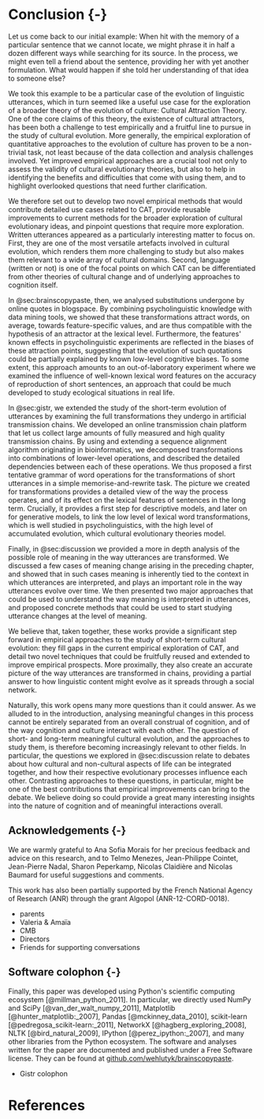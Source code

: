 # Conclusion {-}

Let us come back to our initial example:
When hit with the memory of a particular sentence that we cannot locate, we might phrase it in half a dozen different ways while searching for its source.
In the process, we might even tell a friend about the sentence, providing her with yet another formulation.
What would happen if she told her understanding of that idea to someone else?

We took this example to be a particular case of the evolution of linguistic utterances, which in turn seemed like a useful use case for the exploration of a broader theory of the evolution of culture:
Cultural Attraction Theory.
One of the core claims of this theory, the existence of cultural attractors, has been both a challenge to test empirically and a fruitful line to pursue in the study of cultural evolution.
More generally, the empirical exploration of quantitative approaches to the evolution of culture has proven to be a non-trivial task, not least because of the data collection and analysis challenges involved.
Yet improved empirical approaches are a crucial tool not only to assess the validity of cultural evolutionary theories, but also to help in identifying the benefits and difficulties that come with using them, and to highlight overlooked questions that need further clarification.

We therefore set out to develop two novel empirical methods that would contribute detailed use cases related to CAT, provide reusable improvements to current methods for the broader exploration of cultural evolutionary ideas, and pinpoint questions that require more exploration.
Written utterances appeared as a particularly interesting matter to focus on.
First, they are one of the most versatile artefacts involved in cultural evolution, which renders them more challenging to study but also makes them relevant to a wide array of cultural domains.
Second, language (written or not) is one of the focal points on which CAT can be differentiated from other theories of cultural change and of underlying approaches to cognition itself.

In @sec:brainscopypaste, then, we analysed substitutions undergone by online quotes in blogspace.
By combining psycholinguistic knowledge with data mining tools, we showed that these transformations attract words, on average, towards feature-specific values, and are thus compatible with the hypothesis of an attractor at the lexical level.
Furthermore, the features' known effects in psycholinguistic experiments are reflected in the biases of these attraction points, suggesting that the evolution of such quotations could be partially explained by known low-level cognitive biases.
To some extent, this approach amounts to an out-of-laboratory experiment where we examined the influence of well-known lexical word features on the accuracy of reproduction of short sentences, an approach that could be much developed to study ecological situations in real life.

In @sec:gistr, we extended the study of the short-term evolution of utterances by examining the full transformations they undergo in artificial transmission chains.
We developed an online transmission chain platform that let us collect large amounts of fully measured and high quality transmission chains.
By using and extending a sequence alignment algorithm originating in bioinformatics, we decomposed transformations into combinations of lower-level operations, and described the detailed dependencies between each of these operations.
We thus proposed a first tentative grammar of word operations for the transformations of short utterances in a simple memorise-and-rewrite task.
The picture we created for transformations provides a detailed view of the way the process operates, and of its effect on the lexical features of sentences in the long term.
Crucially, it provides a first step for descriptive models, and later on for generative models, to link the low level of lexical word transformations, which is well studied in psycholinguistics, with the high level of accumulated evolution, which cultural evolutionary theories model.

Finally, in @sec:discussion we provided a more in depth analysis of the possible role of meaning in the way utterances are transformed.
We discussed a few cases of meaning change arising in the preceding chapter, and showed that in such cases meaning is inherently tied to the context in which utterances are interpreted, and plays an important role in the way utterances evolve over time.
We then presented two major approaches that could be used to understand the way meaning is interpreted in utterances, and proposed concrete methods that could be used to start studying utterance changes at the level of meaning.

We believe that, taken together, these works provide a significant step forward in empirical approaches to the study of short-term cultural evolution:
they fill gaps in the current empirical exploration of CAT, and detail two novel techniques that could be fruitfully reused and extended to improve empirical prospects.
More proximally, they also create an accurate picture of the way utterances are transformed in chains, providing a partial answer to how linguistic content might evolve as it spreads through a social network.

Naturally, this work opens many more questions than it could answer.
As we alluded to in the introduction, analysing meaningful changes in this process cannot be entirely separated from an overall construal of cognition, and of the way cognition and culture interact with each other.
The question of short- and long-term meaningful cultural evolution, and the approaches to study them, is therefore becoming increasingly relevant to other fields.
In particular, the questions we explored in @sec:discussion relate to debates about how cultural and non-cultural aspects of life can be integrated together, and how their respective evolutionary processes influence each other.
Contrasting approaches to these questions, in particular, might be one of the best contributions that empirical improvements can bring to the debate.
We believe doing so could provide a great many interesting insights into the nature of cognition and of meaningful interactions overall.


## Acknowledgements {-}

We are warmly grateful to Ana Sofia Morais for her precious feedback and advice on this research, and to Telmo Menezes, Jean-Philippe Cointet, Jean-Pierre Nadal, Sharon Peperkamp, Nicolas Claidière and Nicolas Baumard for useful suggestions and comments.

This work has also been partially supported by the French National Agency of Research (ANR) through the grant Algopol (ANR-12-CORD-0018).

- parents
- Valeria & Amaïa
- CMB
- Directors
- Friends for supporting conversations


## Software colophon {-}

Finally, this paper was developed using Python's scientific computing ecosystem [@millman_python_2011].
In particular, we directly used NumPy and SciPy [@van_der_walt_numpy_2011], Matplotlib [@hunter_matplotlib:_2007], Pandas [@mckinney_data_2010], scikit-learn [@pedregosa_scikit-learn:_2011], NetworkX [@hagberg_exploring_2008], NLTK [@bird_natural_2009], IPython [@perez_ipython:_2007], and many other libraries from the Python ecosystem.
The software and analyses written for the paper are documented and published under a Free Software license.
They can be found at [github.com/wehlutyk/brainscopypaste](https://github.com/wehlutyk/brainscopypaste).

- Gistr colophon


# References

